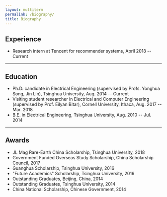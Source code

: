 ```yaml
---
layout: multiterm
permalink: /biography/
title: Biography
---
```


## Experience

- Research intern at Tencent for recommender systems, April 2018 -- Current

---
## Education

- Ph.D. candidate in Electrical Engineering (supervised by Profs. Yonghua Song, Jin Lin), Tsinghua University, Aug. 2014 -- Current
- Visiting student researcher in Electrical and Computer Engineering (supervised by Prof. Eilyan Bitar), Cornell University, Ithaca, Aug. 2017 -- Mar. 2018
- B.E. in Electrical Engineering, Tsinghua University, Aug. 2010 -- Jul. 2014

---
## Awards

- JL Mag Rare-Earth China Scholarship, Tsinghua University, 2018
- Government Funded Overseas Study Scholarship, China Scholarship Council, 2017
- Guanghua Scholarship, Tsinghua University, 2016
- "Future Academics" Scholarship, Tsinghua University, 2016
- Outstanding Graduates, Beijing, China, 2014
- Outstanding Graduates, Tsinghua University, 2014
- China National Scholarship, Chinese Government, 2014

